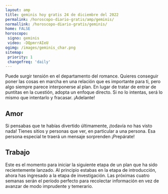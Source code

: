 ```yaml
---
layout: amp
title: geminis hoy gratis 24 de diciembre del 2022 
permalink: /horoscopo-diario-gratis/amp/geminis/
normallink: /horoscopo-diario-gratis/geminis/
home: FALSE
horoscopo:
 signo: geminis
 video: -DQpmrrAIeU
ogimg: /images/geminis_char.png
sitemap:
 priority: 1
 changefreq: 'daily'
---
```



Puede surgir tensión en el departamento del romance. Quieres conseguir poner las cosas en marcha en una relación que es importante para ti, pero algo siempre parece interponerse al plan. En lugar de tratar de entrar de puntitas en la cuestión, adopta un enfoque directo. Si no lo intentas, será lo mismo que intentarlo y fracasar. ¡Adelante!

## Amor

Si pensabas que te habías divertido últimamente, ¡todavía no has visto nada! Tienes sitios y personas que ver, en particular a una persona. Esa persona especial te traerá un mensaje sorprenden ¡Prepárate!

## Trabajo

Este es el momento para iniciar la siguiente etapa de un plan que ha sido recientemente lanzado. Al principio estabas en la etapa de introducción, ahora has ingresado a la etapa de investigación. Las próximas cuatro semanas serán el período perfecto para recolectar información en vez de avanzar de modo imprudente y temerario.